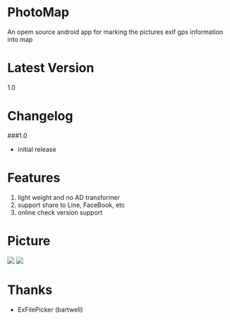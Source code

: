 PhotoMap
========
An opem source android app for marking the pictures exif gps information into map

Latest Version
========
1.0

Changelog
========
###1.0
* initial release

Features
========
1. light weight and no AD transformer
2. support share to Line, FaceBook, etc
3. online check version support

Picture
========
<img src="http://truth.bahamut.com.tw/s01/201409/8ba948cfaf1145aa0ca8f3c0d4ee90e8.PNG">
<img src="http://truth.bahamut.com.tw/s01/201409/c70e44d877ec862026a2fb375a83d474.PNG">

Thanks
========
* ExFilePicker (bartwell)
